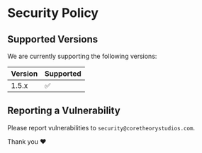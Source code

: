 # Security Policy

## Supported Versions

We are currently supporting the following versions:

| Version | Supported          |
| ------- | ------------------ |
| 1.5.x   | :white_check_mark: |

## Reporting a Vulnerability

Please report vulnerabilities to `security@coretheorystudios.com`.

Thank you ❤
